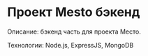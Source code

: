 # Проект Mesto бэкенд

Описание: бэкенд часть для проекта Место.

Технологии: Node.js, ExpressJS, MongoDB
